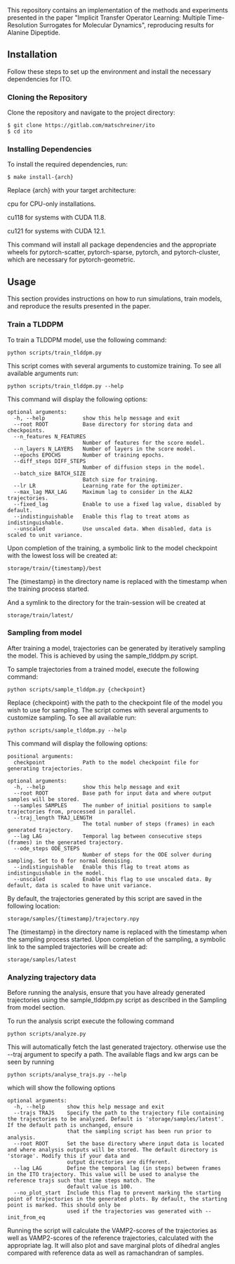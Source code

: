 This repository contains an implementation of the methods and experiments presented in the paper "Implicit Transfer Operator Learning: Multiple Time-Resolution Surrogates for Molecular Dynamics", reproducing results for Alanine Dipeptide.

## Installation
Follow these steps to set up the environment and install the necessary dependencies for ITO.

### Cloning the Repository
Clone the repository and navigate to the project directory:

```
$ git clone https://gitlab.com/matschreiner/ito
$ cd ito
```

### Installing Dependencies
To install the required dependencies, run:

```
$ make install-{arch}
```

Replace {arch} with your target architecture:

cpu for CPU-only installations.

cu118 for systems with CUDA 11.8.

cu121 for systems with CUDA 12.1.

This command will install all package dependencies and the appropriate wheels for pytorch-scatter, pytorch-sparse, pytorch, and pytorch-cluster, which are necessary for pytorch-geometric.


## Usage
This section provides instructions on how to run simulations, train models, and reproduce the results presented in the paper. 


### Train a TLDDPM
To train a TLDDPM model, use the following command:

```
python scripts/train_tlddpm.py
```

This script comes with several arguments to customize training. To see all available arguments run:

```
python scripts/train_tlddpm.py --help
```

This command will display the following options:

```
optional arguments:
  -h, --help            show this help message and exit
  --root ROOT           Base directory for storing data and checkpoints.
  --n_features N_FEATURES
                        Number of features for the score model.
  --n_layers N_LAYERS   Number of layers in the score model.
  --epochs EPOCHS       Number of training epochs.
  --diff_steps DIFF_STEPS
                        Number of diffusion steps in the model.
  --batch_size BATCH_SIZE
                        Batch size for training.
  --lr LR               Learning rate for the optimizer.
  --max_lag MAX_LAG     Maximum lag to consider in the ALA2 trajectories.
  --fixed_lag           Enable to use a fixed lag value, disabled by default.
  --indistinguishable   Enable this flag to treat atoms as indistinguishable.
  --unscaled            Use unscaled data. When disabled, data is scaled to unit variance.
```

Upon completion of the training, a symbolic link to the model checkpoint with the lowest loss will be created at:
```
storage/train/{timestamp}/best
```

The {timestamp} in the directory name is replaced with the timestamp when the training process started.

And a symlink to the directory for the train-session will be created at 
```
storage/train/latest/
```

### Sampling from model
After training a model, trajectories can be generated by iteratively sampling the model. This is achieved by using the sample_tlddpm.py script.

To sample trajectories from a trained model, execute the following command:

```
python scripts/sample_tlddpm.py {checkpoint}
```

Replace {checkpoint} with the path to the checkpoint file of the model you wish to use for sampling. The script comes with several arguments to customize sampling. To see all available run:
```
python scripts/sample_tlddpm.py --help
```

This command will display the following options:

```
positional arguments:
  checkpoint            Path to the model checkpoint file for generating trajectories.

optional arguments:
  -h, --help            show this help message and exit
  --root ROOT           Base path for input data and where output samples will be stored.
  --samples SAMPLES     The number of initial positions to sample trajectories from, processed in parallel.
  --traj_length TRAJ_LENGTH
                        The total number of steps (frames) in each generated trajectory.
  --lag LAG             Temporal lag between consecutive steps (frames) in the generated trajectory.
  --ode_steps ODE_STEPS
                        Number of steps for the ODE solver during sampling. Set to 0 for normal denoising.
  --indistinguishable   Enable this flag to treat atoms as indistinguishable in the model.
  --unscaled            Enable this flag to use unscaled data. By default, data is scaled to have unit variance.
```

By default, the trajectories generated by this script are saved in the following location:

```
storage/samples/{timestamp}/trajectory.npy
```

The {timestamp} in the directory name is replaced with the timestamp when the sampling process started. Upon completion of the sampling, a symbolic link to the sampled trajectories will be create ad:
```
storage/samples/latest
```


### Analyzing trajectory data
Before running the analysis, ensure that you have already generated trajectories using the sample_tlddpm.py script as described in the Sampling from model section. 

To run the analysis script execute the following command  

```
python scripts/analyze.py
```

This will automatically fetch the last generated trajectory. otherwise use the --traj argument to specify a path. The available flags and kw args can be seen by running 

```
python scripts/analyse_trajs.py --help
```

which will show the following options

```
optional arguments:
  -h, --help       show this help message and exit
  --trajs TRAJS    Specify the path to the trajectory file containing the trajectories to be analyzed. Default is 'storage/samples/latest'. If the default path is unchanged, ensure
                   that the sampling script has been run prior to analysis.
  --root ROOT      Set the base directory where input data is located and where analysis outputs will be stored. The default directory is 'storage'. Modify this if your data and
                   output directories are different.
  --lag LAG        Define the temporal lag (in steps) between frames in the ITO trajectory. This value will be used to analyse the reference trajs such that time steps match. The
                   default value is 100.
  --no_plot_start  Include this flag to prevent marking the starting point of trajectories in the generated plots. By default, the starting point is marked. This should only be
                   used if the trajectories was generated with --init_from_eq
```

Running the script will calculate the VAMP2-scores of the trajectories as well as VAMP2-scores of the reference trajectories, calculated with the appropriate lag. 
It will also plot and save marginal plots of dihedral angles compared with reference data as well as ramachandran of samples.











